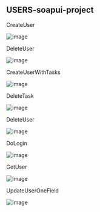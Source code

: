 ## USERS-soapui-project

CreateUser

![image](https://github.com/KaraliovaQA/SoapUI-testing/assets/100686591/6514cc5f-dde2-40cd-8343-01cfcc3148e4)

DeleteUser

![image](https://github.com/KaraliovaQA/SoapUI-testing/assets/100686591/4b1327ac-d994-48b4-89f7-21e7ddd6ddd5)

CreateUserWithTasks

![image](https://github.com/KaraliovaQA/SoapUI-testing/assets/100686591/eb4b532d-2d0b-45bb-9944-ea123eb3e4ed)

DeleteTask

![image](https://github.com/KaraliovaQA/SoapUI-testing/assets/100686591/ad970157-787b-4a3f-9bf4-8a997e2628fc)

DeleteUser

![image](https://github.com/KaraliovaQA/SoapUI-testing/assets/100686591/e2182362-f654-4c8f-89c9-4de1b0c4cf72)

DoLogin

![image](https://github.com/KaraliovaQA/SoapUI-testing/assets/100686591/cd449df9-e5af-4c59-8577-fe0e455fb5f9)

GetUser

![image](https://github.com/KaraliovaQA/SoapUI-testing/assets/100686591/b03eee72-f03a-4b12-bd3e-3c4696e1725f)

UpdateUserOneField

![image](https://github.com/KaraliovaQA/SoapUI-testing/assets/100686591/0a0266bf-5719-4f65-9d8f-fd5637dddac6)

